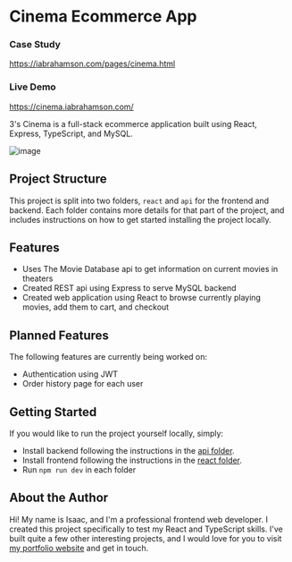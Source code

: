 # Cinema Ecommerce App

### Case Study

https://iabrahamson.com/pages/cinema.html

### Live Demo

https://cinema.iabrahamson.com/

3's Cinema is a full-stack ecommerce application built using React, Express, TypeScript, and MySQL.

![image](https://user-images.githubusercontent.com/17521691/192074253-29263ac2-b3a8-453e-ac4d-123a7d71fccc.png)

## Project Structure

This project is split into two folders, `react` and `api` for the frontend and backend. Each folder contains more details for that part of the project, and includes instructions on how to get started installing the project locally.

## Features

- Uses The Movie Database api to get information on current movies in theaters
- Created REST api using Express to serve MySQL backend
- Created web application using React to browse currently playing movies, add them to cart, and checkout

## Planned Features

The following features are currently being worked on:

- Authentication using JWT
- Order history page for each user

## Getting Started

If you would like to run the project yourself locally, simply:
- Install backend following the instructions in the [api folder](https://github.com/IsaacAbrahamson/Cinema-App/tree/main/api).
- Install frontend following the instructions in the [react folder](https://github.com/IsaacAbrahamson/Cinema-App/tree/main/react).
- Run `npm run dev` in each folder

## About the Author

Hi! My name is Isaac, and I'm a professional frontend web developer. I created this project specifically to test my React and TypeScript skills. I've built quite a few other interesting projects, and I would love for you to visit [my portfolio website](https://iabrahamson.com) and get in touch.
